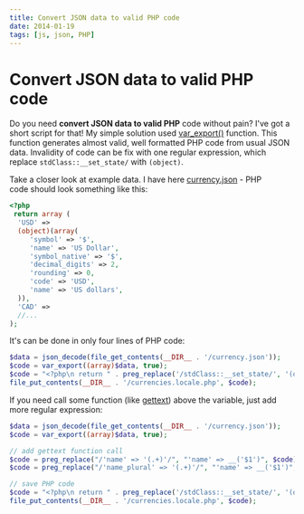 ```yaml
---
title: Convert JSON data to valid PHP code
date: 2014-01-19
tags: [js, json, PHP]
---
```


# Convert JSON data to valid PHP code

Do you need **convert JSON data to valid PHP** code without pain? I've got a short script for that! My simple solution used [var_export()](http://www.php.net/manual/en/function.var-export.php) function. This function generates almost valid, well formatted PHP code from usual JSON data. Invalidity of code can be fix with one regular expression, which replace `stdClass::__set_state/` with `(object)`.

Take a closer look at example data. I have here [currency.json](https://gist.github.com/Fluidbyte/2973986) - PHP code should look something like this:

```php
<?php
 return array (
  'USD' =>
  (object)(array(
     'symbol' => '$',
     'name' => 'US Dollar',
     'symbol_native' => '$',
     'decimal_digits' => 2,
     'rounding' => 0,
     'code' => 'USD',
     'name' => 'US dollars',
  )),
  'CAD' =>
  //...
);
```

It's can be done in only four lines of PHP code:

```php
$data = json_decode(file_get_contents(__DIR__ . '/currency.json'));
$code = var_export((array)$data, true);
$code = "<?php\n return " . preg_replace('/stdClass::__set_state/', '(object)', $code) . ';';
file_put_contents(__DIR__ . '/currencies.locale.php', $code);
```

If you need call some function (like [gettext](http://www.php.net/manual/en/book.gettext.php)) above the variable, just add more regular expression:

```php
$data = json_decode(file_get_contents(__DIR__ . '/currency.json'));
$code = var_export((array)$data, true);

// add gettext function call
$code = preg_replace("/'name' => '(.+)'/", "'name' => __('$1')", $code);
$code = preg_replace("/'name_plural' => '(.+)'/", "'name' => __('$1')", $code);

// save PHP code
$code = "<?php\n return " . preg_replace('/stdClass::__set_state/', '(object)', $code) . ';';
file_put_contents(__DIR__ . '/currencies.locale.php', $code);
```
  
